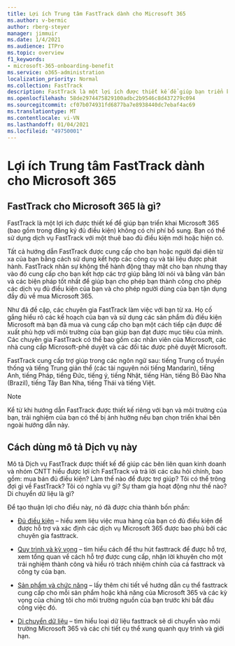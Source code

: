 ```yaml
---
title: Lợi ích Trung tâm FastTrack dành cho Microsoft 365
ms.author: v-bermic
author: rberg-steyer
manager: jimmuir
ms.date: 1/4/2021
ms.audience: ITPro
ms.topic: overview
f1_keywords:
- microsoft-365-onboarding-benefit
ms.service: o365-administration
localization_priority: Normal
ms.collection: FastTrack
description: FastTrack là một lợi ích được thiết kế để giúp bạn triển khai Microsoft 365 (bao gồm trong đăng ký đủ điều kiện) không có chi phí bổ sung. Bạn có thể sử dụng dịch vụ FastTrack với một thuê bao đủ điều kiện mới hoặc hiện có.
ms.openlocfilehash: 58de2974475829100adbc2b9546c8d437279c094
ms.sourcegitcommit: cf07b074931fd6877ba7e8938440dc7ebaf4ac69
ms.translationtype: MT
ms.contentlocale: vi-VN
ms.lasthandoff: 01/04/2021
ms.locfileid: "49750001"
---
```

# <a name="fasttrack-center-benefit-for-microsoft-365"></a>Lợi ích Trung tâm FastTrack dành cho Microsoft 365

## <a name="what-is-fasttrack-for-microsoft-365"></a>FastTrack cho Microsoft 365 là gì?

FastTrack là một lợi ích được thiết kế để giúp bạn triển khai Microsoft 365 (bao gồm trong đăng ký đủ điều kiện) không có chi phí bổ sung. Bạn có thể sử dụng dịch vụ FastTrack với một thuê bao đủ điều kiện mới hoặc hiện có.

Tất cả hướng dẫn FastTrack được cung cấp cho bạn hoặc người đại diện từ xa của bạn bằng cách sử dụng kết hợp các công cụ và tài liệu được phát hành. FastTrack nhân sự không thể hành động thay mặt cho bạn nhưng thay vào đó cung cấp cho bạn kết hợp các trợ giúp bằng lời nói và bằng văn bản và các biện pháp tốt nhất để giúp bạn cho phép bạn thành công cho phép các dịch vụ đủ điều kiện của bạn và cho phép người dùng của bạn tận dụng đầy đủ về mua Microsoft 365.

Như đã đề cập, các chuyên gia FastTrack làm việc với bạn từ xa. Họ cố gắng hiểu rõ các kế hoạch của bạn và sử dụng các sản phẩm đủ điều kiện Microsoft mà bạn đã mua và cung cấp cho bạn một cách tiếp cận được đề xuất phù hợp với môi trường của bạn giúp bạn đạt được mục tiêu của mình. Các chuyên gia FastTrack có thể bao gồm các nhân viên của Microsoft, các nhà cung cấp Microsoft-phê duyệt và các đối tác được phê duyệt Microsoft.

FastTrack cung cấp trợ giúp trong các ngôn ngữ sau: tiếng Trung cổ truyền thống và tiếng Trung giản thể (các tài nguyên nói tiếng Mandarin), tiếng Anh, tiếng Pháp, tiếng Đức, tiếng ý, tiếng Nhật, tiếng Hàn, tiếng Bồ Đào Nha (Brazil), tiếng Tây Ban Nha, tiếng Thái và tiếng Việt.

> [!NOTE]
> Kể từ khi hướng dẫn FastTrack được thiết kế riêng với bạn và môi trường của bạn, trải nghiệm của bạn có thể bị ảnh hưởng nếu bạn chọn triển khai bên ngoài hướng dẫn này.

## <a name="how-to-use-this-service-description"></a>Cách dùng mô tả Dịch vụ này

Mô tả Dịch vụ FastTrack được thiết kế để giúp các bên liên quan kinh doanh và nhóm CNTT hiểu được lợi ích FastTrack và trả lời các câu hỏi chính, bao gồm: mua bán đủ điều kiện? Làm thế nào để được trợ giúp? Tôi có thể trông đợi gì về FastTrack? Tôi có nghĩa vụ gì? Sự tham gia hoạt động như thế nào? Di chuyển dữ liệu là gì?

Để tạo thuận lợi cho điều này, nó đã được chia thành bốn phần:

  - [Đủ điều kiện](eligibility.md) – hiểu xem liệu việc mua hàng của bạn có đủ điều kiện để được hỗ trợ và xác định các dịch vụ Microsoft 365 được bao phủ bởi các chuyên gia fasttrack.

  - [Quy trình và kỳ vọng](process-and-expectations.md) – tìm hiểu cách để thu hút fasttrack để được hỗ trợ, xem tổng quan về cách hỗ trợ được cung cấp, nhận lời khuyên cho một trải nghiệm thành công và hiểu rõ trách nhiệm chính của cả fasttrack và công ty của bạn.

  - [Sản phẩm và chức năng](products-and-capabilities.md) – lấy thêm chi tiết về hướng dẫn cụ thể fasttrack cung cấp cho mỗi sản phẩm hoặc khả năng của Microsoft 365 và các kỳ vọng của chúng tôi cho môi trường nguồn của bạn trước khi bắt đầu công việc đó.

  - [Di chuyển dữ liệu](data-migration.md) – tìm hiểu loại dữ liệu fasttrack sẽ di chuyển vào môi trường Microsoft 365 và các chi tiết cụ thể xung quanh quy trình và giới hạn.
